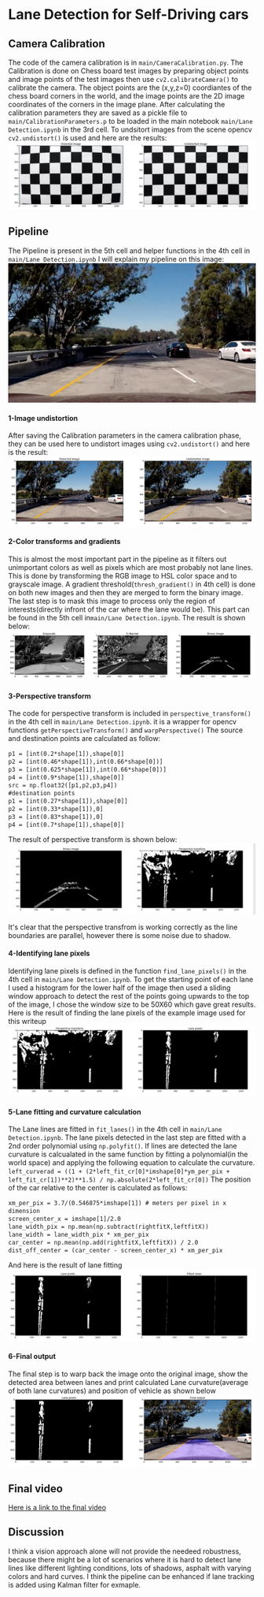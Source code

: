 # Lane Detection for Self-Driving cars

## Camera Calibration

The code of the camera calibration is in `main/CameraCalibration.py`. The Calibration is done on Chess board test images by preparing object points and image points of the test images then use `cv2.calibrateCamera()` to calibrate the camera. The object points are the (x,y,z=0) coordiantes of the chess board corners in the world, and the image points are the 2D image coordinates of the corners in the image plane. After calculating the calibration parameters they are saved as a pickle file to `main/CalibrationParameters.p` to be loaded in the main notebook `main/Lane Detection.ipynb` in the 3rd cell. To undsitort images from the scene opencv `cv2.undistort()` is used and here are the results:
![ScreenShot](./output_images/Calibration.jpg)

## Pipeline
The Pipeline is present in the 5th cell and helper functions in the 4th cell in `main/Lane Detection.ipynb`
I will explain my pipeline on this image:
![Alt text](./test_images/test5.jpg)

#### 1-Image undistortion
After saving the Calibration parameters in the camera calibration phase, they can be used here to undistort images using `cv2.undistort()`
and here is the result:
![Alt text](./output_images/Undistortion.jpg)

#### 2-Color transforms and gradients 

This is almost the most important part in the pipeline as it filters out unimportant colors as well as pixels which are most probably not lane lines. This is done by transforming the RGB image to HSL color space and to grayscale image. A gradient threshold(`thresh_gradient()` in 4th cell) is done on both new images and then they are merged to form the binary image. The last step is to mask this image to process only the region of interests(directly infront of the car where the lane would be). This part can be found in the 5th cell in`main/Lane Detection.ipynb`. The result is shown below:
![Alt text](./output_images/Gradient_thresholding.jpg)

#### 3-Perspective transform

The code for perspective transform is included in `perspective_transform()` in the 4th cell in `main/Lane Detection.ipynb`. it is a wrapper for opencv functions `getPerspectiveTransform()` and `warpPerspective()` The source and destination points are calculated as follow:

```
p1 = [int(0.2*shape[1]),shape[0]]
p2 = [int(0.46*shape[1]),int(0.66*shape[0])]
p3 = [int(0.625*shape[1]),int(0.66*shape[0])]
p4 = [int(0.9*shape[1]),shape[0]]
src = np.float32([p1,p2,p3,p4])
#destination points
p1 = [int(0.27*shape[1]),shape[0]]
p2 = [int(0.33*shape[1]),0]
p3 = [int(0.83*shape[1]),0]
p4 = [int(0.7*shape[1]),shape[0]]
```
The result of perspective transform is shown below:
![Alt text](./output_images/perspective_transform.jpg)

It's clear that the perspective transfrom is working correctly as the line boundaries are parallel, however there is some noise due to shadow.

#### 4-Identifying lane pixels

Identifying lane pixels is defined in the function `find_lane_pixels()` in the 4th cell in `main/Lane Detection.ipynb`.
To get the starting point of each lane I used a histogram for the lower half of the image then used a sliding window approach to detect the rest of the points going upwards to the top of the image, I chose the window size to be 50X60 which gave great results.
Here is the result of finding the lane pixels of the example image used for this writeup
![Alt text](./output_images/Lane_pixels.jpg)

#### 5-Lane fitting and curvature calculation

The Lane lines are fitted in `fit_lanes()` in the 4th cell in `main/Lane Detection.ipynb`. The lane pixels detected in the last step are fitted with a 2nd order polynomial using `np.polyfit()`. If lines are detected the lane curvature is calcualated in the same function by fitting a polynomial(in the world space) and applying the following equation to calculate the curvature.
` left_curverad = ((1 + (2*left_fit_cr[0]*imshape[0]*ym_per_pix + left_fit_cr[1])**2)**1.5) / np.absolute(2*left_fit_cr[0])`
The position of the car relative to the center is calculated as follows:
```
xm_per_pix = 3.7/(0.546875*imshape[1]) # meters per pixel in x dimension
screen_center_x = imshape[1]/2.0
lane_width_pix = np.mean(np.subtract(rightfitX,leftfitX))
lane_width = lane_width_pix * xm_per_pix
car_center = np.mean(np.add(rightfitX,leftfitX)) / 2.0
dist_off_center = (car_center - screen_center_x) * xm_per_pix
```
And here is the result of lane fitting 
![Alt text](./output_images/Fitted_Lanes.jpg)

#### 6-Final output

The final step is to warp back the image onto the original image, show the detected area between lanes and print calculated Lane curvature(average of both lane curvatures) and position of vehicle as shown below
![Alt text](./output_images/Final_output.jpg)

## Final video

[Here is a link to the final video](https://youtu.be/kfxBBiJSIUQ)

## Discussion
I think a vision approach alone will not provide the needeed robustness, because there might be a lot of scenarios where it is hard to detect lane lines like different lighting conditions, lots of shadows, asphalt with varying colors and hard curves. I think the pipeline can be enhanced if lane tracking is added using Kalman filter for exmaple.
